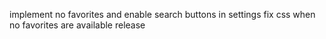 implement no favorites and enable search buttons in settings
fix css when no favorites are available
release